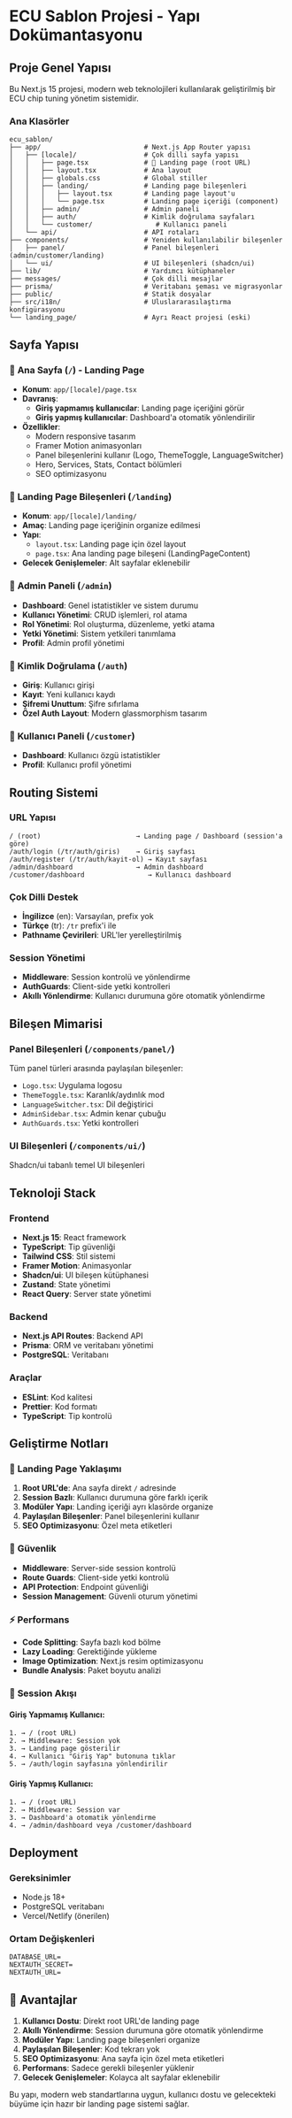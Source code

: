 # ECU Sablon Projesi - Yapı Dokümantasyonu

## Proje Genel Yapısı

Bu Next.js 15 projesi, modern web teknolojileri kullanılarak geliştirilmiş bir ECU chip tuning yönetim sistemidir.

### Ana Klasörler

```
ecu_sablon/
├── app/                          # Next.js App Router yapısı
│   ├── [locale]/                 # Çok dilli sayfa yapısı
│   │   ├── page.tsx              # 🎯 Landing page (root URL)
│   │   ├── layout.tsx            # Ana layout
│   │   ├── globals.css           # Global stiller
│   │   ├── landing/              # Landing page bileşenleri
│   │   │   ├── layout.tsx        # Landing page layout'u
│   │   │   └── page.tsx          # Landing page içeriği (component)
│   │   ├── admin/                # Admin paneli
│   │   ├── auth/                 # Kimlik doğrulama sayfaları
│   │   └── customer/                # Kullanıcı paneli
│   └── api/                      # API rotaları
├── components/                   # Yeniden kullanılabilir bileşenler
│   ├── panel/                    # Panel bileşenleri (admin/customer/landing)
│   └── ui/                       # UI bileşenleri (shadcn/ui)
├── lib/                          # Yardımcı kütüphaneler
├── messages/                     # Çok dilli mesajlar
├── prisma/                       # Veritabanı şeması ve migrasyonlar
├── public/                       # Statik dosyalar
├── src/i18n/                     # Uluslararasılaştırma konfigürasyonu
└── landing_page/                 # Ayrı React projesi (eski)
```

## Sayfa Yapısı

### 🎯 **Ana Sayfa (`/`) - Landing Page**
- **Konum**: `app/[locale]/page.tsx`
- **Davranış**: 
  - **Giriş yapmamış kullanıcılar**: Landing page içeriğini görür
  - **Giriş yapmış kullanıcılar**: Dashboard'a otomatik yönlendirilir
- **Özellikler**:
  - Modern responsive tasarım
  - Framer Motion animasyonları
  - Panel bileşenlerini kullanır (Logo, ThemeToggle, LanguageSwitcher)
  - Hero, Services, Stats, Contact bölümleri
  - SEO optimizasyonu

### 📁 **Landing Page Bileşenleri (`/landing`)**
- **Konum**: `app/[locale]/landing/`
- **Amaç**: Landing page içeriğinin organize edilmesi
- **Yapı**:
  - `layout.tsx`: Landing page için özel layout
  - `page.tsx`: Ana landing page bileşeni (LandingPageContent)
- **Gelecek Genişlemeler**: Alt sayfalar eklenebilir

### 🔐 **Admin Paneli (`/admin`)**
- **Dashboard**: Genel istatistikler ve sistem durumu
- **Kullanıcı Yönetimi**: CRUD işlemleri, rol atama
- **Rol Yönetimi**: Rol oluşturma, düzenleme, yetki atama
- **Yetki Yönetimi**: Sistem yetkileri tanımlama
- **Profil**: Admin profil yönetimi

### 🔑 **Kimlik Doğrulama (`/auth`)**
- **Giriş**: Kullanıcı girişi
- **Kayıt**: Yeni kullanıcı kaydı
- **Şifremi Unuttum**: Şifre sıfırlama
- **Özel Auth Layout**: Modern glassmorphism tasarım

### 👤 **Kullanıcı Paneli (`/customer`)**
- **Dashboard**: Kullanıcı özgü istatistikler
- **Profil**: Kullanıcı profil yönetimi

## Routing Sistemi

### URL Yapısı
```
/ (root)                        → Landing page / Dashboard (session'a göre)
/auth/login (/tr/auth/giris)    → Giriş sayfası
/auth/register (/tr/auth/kayit-ol) → Kayıt sayfası
/admin/dashboard                → Admin dashboard
/customer/dashboard                → Kullanıcı dashboard
```

### Çok Dilli Destek
- **İngilizce** (en): Varsayılan, prefix yok
- **Türkçe** (tr): `/tr` prefix'i ile
- **Pathname Çevirileri**: URL'ler yerelleştirilmiş

### Session Yönetimi
- **Middleware**: Session kontrolü ve yönlendirme
- **AuthGuards**: Client-side yetki kontrolleri
- **Akıllı Yönlendirme**: Kullanıcı durumuna göre otomatik yönlendirme

## Bileşen Mimarisi

### Panel Bileşenleri (`/components/panel/`)
Tüm panel türleri arasında paylaşılan bileşenler:
- `Logo.tsx`: Uygulama logosu
- `ThemeToggle.tsx`: Karanlık/aydınlık mod
- `LanguageSwitcher.tsx`: Dil değiştirici
- `AdminSidebar.tsx`: Admin kenar çubuğu
- `AuthGuards.tsx`: Yetki kontrolleri

### UI Bileşenleri (`/components/ui/`)
Shadcn/ui tabanlı temel UI bileşenleri

## Teknoloji Stack

### Frontend
- **Next.js 15**: React framework
- **TypeScript**: Tip güvenliği
- **Tailwind CSS**: Stil sistemi
- **Framer Motion**: Animasyonlar
- **Shadcn/ui**: UI bileşen kütüphanesi
- **Zustand**: State yönetimi
- **React Query**: Server state yönetimi

### Backend
- **Next.js API Routes**: Backend API
- **Prisma**: ORM ve veritabanı yönetimi
- **PostgreSQL**: Veritabanı

### Araçlar
- **ESLint**: Kod kalitesi
- **Prettier**: Kod formatı
- **TypeScript**: Tip kontrolü

## Geliştirme Notları

### 🎯 **Landing Page Yaklaşımı**
1. **Root URL'de**: Ana sayfa direkt `/` adresinde
2. **Session Bazlı**: Kullanıcı durumuna göre farklı içerik
3. **Modüler Yapı**: Landing içeriği ayrı klasörde organize
4. **Paylaşılan Bileşenler**: Panel bileşenlerini kullanır
5. **SEO Optimizasyonu**: Özel meta etiketleri

### 🔐 **Güvenlik**
- **Middleware**: Server-side session kontrolü
- **Route Guards**: Client-side yetki kontrolü
- **API Protection**: Endpoint güvenliği
- **Session Management**: Güvenli oturum yönetimi

### ⚡ **Performans**
- **Code Splitting**: Sayfa bazlı kod bölme
- **Lazy Loading**: Gerektiğinde yükleme
- **Image Optimization**: Next.js resim optimizasyonu
- **Bundle Analysis**: Paket boyutu analizi

### 🔄 **Session Akışı**

#### Giriş Yapmamış Kullanıcı:
```
1. → / (root URL)
2. → Middleware: Session yok
3. → Landing page gösterilir
4. → Kullanıcı "Giriş Yap" butonuna tıklar
5. → /auth/login sayfasına yönlendirilir
```

#### Giriş Yapmış Kullanıcı:
```
1. → / (root URL)
2. → Middleware: Session var
3. → Dashboard'a otomatik yönlendirme
4. → /admin/dashboard veya /customer/dashboard
```

## Deployment

### Gereksinimler
- Node.js 18+
- PostgreSQL veritabanı
- Vercel/Netlify (önerilen)

### Ortam Değişkenleri
```env
DATABASE_URL=
NEXTAUTH_SECRET=
NEXTAUTH_URL=
```

## 🚀 **Avantajlar**

1. **Kullanıcı Dostu**: Direkt root URL'de landing page
2. **Akıllı Yönlendirme**: Session durumuna göre otomatik yönlendirme
3. **Modüler Yapı**: Landing page bileşenleri organize
4. **Paylaşılan Bileşenler**: Kod tekrarı yok
5. **SEO Optimizasyonu**: Ana sayfa için özel meta etiketleri
6. **Performans**: Sadece gerekli bileşenler yüklenir
7. **Gelecek Genişlemeler**: Kolayca alt sayfalar eklenebilir

Bu yapı, modern web standartlarına uygun, kullanıcı dostu ve gelecekteki büyüme için hazır bir landing page sistemi sağlar. 